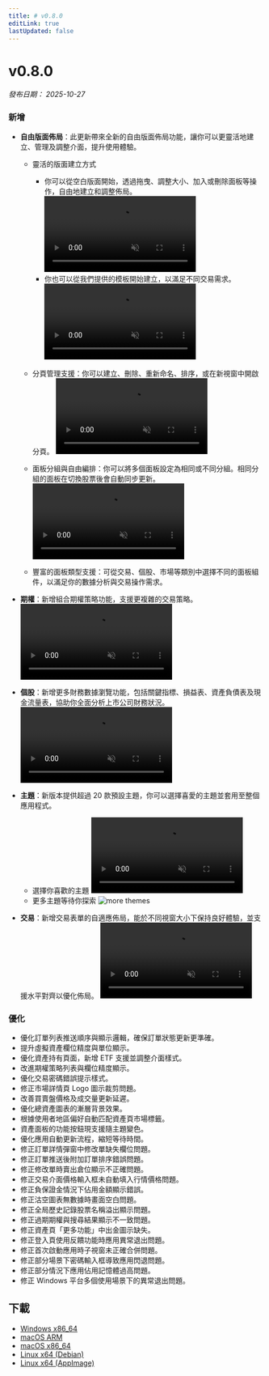 ```yaml
---
title: # v0.8.0
editLink: true
lastUpdated: false
---
```


# v0.8.0 

_發布日期： 2025-10-27_

### 新增

- **自由版面佈局**：此更新帶來全新的自由版面佈局功能，讓你可以更靈活地建立、管理及調整介面，提升使用體驗。

  - 靈活的版面建立方式

    - 你可以從空白版面開始，透過拖曳、調整大小、加入或刪除面板等操作，自由地建立和調整佈局。 <video src="https://assets.lbctrl.com/uploads/d02f6d8a-23c3-484b-82c5-46d7a1c3059a/tiles-from-blank.mp4" type="video/mp4" autoplay muted loop>Your browser does not support the video tag.</video>
    - 你也可以從我們提供的模板開始建立，以滿足不同交易需求。 <video src="https://assets.lbctrl.com/uploads/ea25894d-9d21-49b3-a829-157c615c9b02/tiles-from-template.mp4" type="video/mp4" autoplay muted loop>Your browser does not support the video tag.</video>

  - 分頁管理支援：你可以建立、刪除、重新命名、排序，或在新視窗中開啟分頁。 <video src="https://assets.lbctrl.com/uploads/ac6c6db8-b3ac-4006-83c4-fbce414d9d20/manager-custom-tabs.mp4" type="video/mp4" autoplay muted loop>Your browser does not support the video tag.</video>

  - 面板分組與自由編排：你可以將多個面板設定為相同或不同分組。相同分組的面板在切換股票後會自動同步更新。 <video src="https://assets.lbctrl.com/uploads/302b3148-5949-46b4-9edf-30a06ba03193/group-panels.mp4" type="video/mp4" autoplay muted loop>Your browser does not support the video tag.</video>

  - 豐富的面板類型支援：可從交易、個股、市場等類別中選擇不同的面板組件，以滿足你的數據分析與交易操作需求。

- **期權**：新增組合期權策略功能，支援更複雜的交易策略。 <video src="https://assets.lbctrl.com/uploads/5a7db1da-9e9e-483e-a54f-7a81b5bd570d/strategy-options.mp4" type="video/mp4" autoplay muted loop>Your browser does not support the video tag.</video>

- **個股**：新增更多財務數據瀏覽功能，包括關鍵指標、損益表、資產負債表及現金流量表，協助你全面分析上市公司財務狀況。 <video src="https://assets.lbctrl.com/uploads/6ee945ad-119a-4419-b809-fb814db573da/finance-charts.mp4" type="video/mp4" autoplay muted loop>Your browser does not support the video tag.</video>

- **主題**：新版本提供超過 20 款預設主題，你可以選擇喜愛的主題並套用至整個應用程式。

  - 選擇你喜歡的主題 <video src="https://assets.lbctrl.com/uploads/0c8c3bf7-1423-48d4-8a30-c0741c3d669c/themes.mp4" type="video/mp4" autoplay muted loop>Your browser does not support the video tag.</video>
  - 更多主題等待你探索
    <img src="https://assets.lbctrl.com/uploads/221dc349-ffd3-4a5d-946d-db3374a98d18/themes.png" alt="more themes">

- **交易**：新增交易表單的自適應佈局，能於不同視窗大小下保持良好體驗，並支援水平對齊以優化佈局。 <video src="https://assets.lbctrl.com/uploads/78987b9e-572d-4863-bc93-7e9735f57320/responsive-form.mp4" type="video/mp4" autoplay muted loop>Your browser does not support the video tag.</video>

### 優化

- 優化訂單列表推送順序與顯示邏輯，確保訂單狀態更新更準確。
- 提升虛擬資產欄位精度與單位顯示。
- 優化資產持有頁面，新增 ETF 支援並調整介面樣式。
- 改進期權策略列表與欄位精度顯示。
- 優化交易密碼錯誤提示樣式。
- 修正市場詳情頁 Logo 圖示裁剪問題。
- 改善買賣盤價格及成交量更新延遲。
- 優化總資產圖表的漸層背景效果。
- 根據使用者地區偏好自動匹配資產頁市場標籤。
- 資產面板的功能按鈕現支援隨主題變色。
- 優化應用自動更新流程，縮短等待時間。
- 修正訂單詳情彈窗中修改單缺失欄位問題。
- 修正訂單推送後附加訂單排序錯誤問題。
- 修正修改單時賣出倉位顯示不正確問題。
- 修正交易介面價格輸入框未自動填入行情價格問題。
- 修正負保證金情況下佔用金額顯示錯誤。
- 修正沽空圖表無數據時畫面空白問題。
- 修正全局歷史記錄股票名稱溢出顯示問題。
- 修正過期期權與搜尋結果顯示不一致問題。
- 修正資產頁「更多功能」中出金圖示缺失。
- 修正登入頁使用反饋功能時應用異常退出問題。
- 修正首次啟動應用時子視窗未正確合併問題。
- 修正部分場景下密碼輸入框導致應用閃退問題。
- 修正部分情況下應用佔用記憶體過高問題。
- 修正 Windows 平台多個使用場景下的異常退出問題。

## 下載

- [Windows x86_64](https://assets.lbkrs.com/github/release/longbridge-desktop/stable/longbridge-v0.8.0-windows-x86_64.exe)
- [macOS ARM](https://assets.lbkrs.com/github/release/longbridge-desktop/stable/longbridge-v0.8.0-macos-aarch64.dmg)
- [macOS x86_64](https://assets.lbkrs.com/github/release/longbridge-desktop/stable/longbridge-v0.8.0-macos-x86_64.dmg)
- [Linux x64 (Debian)](https://assets.lbkrs.com/github/release/longbridge-desktop/stable/longbridge-v0.8.0-linux-x86_64.deb)
- [Linux x64 (AppImage)](https://assets.lbkrs.com/github/release/longbridge-desktop/stable/longbridge-v0.8.0-linux-x86_64.AppImage)